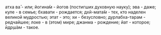 атха ва̄ - или; йогина̄м - йогов (постигших духовную науку); эва - даже; куле - в семье; бхавати - рождается; дхӣ-мата̄м - тех, кто наделен великой мудростью; этат - это; хи - безусловно; дурлабха-тарам - редчайшее; локе - в (этом) мире; джанма - рождение; йат - которое; ӣдр̣ш́ам - такое.